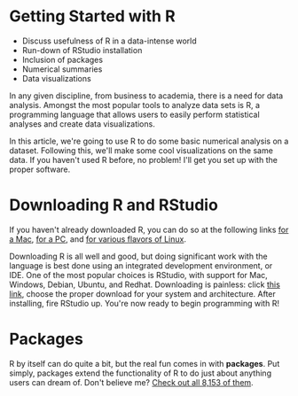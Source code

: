 # Getting Started with R

* Discuss usefulness of R in a data-intense world
* Run-down of RStudio installation
* Inclusion of packages
* Numerical summaries 
* Data visualizations

In any given discipline, from business to academia, there is a need for data analysis. Amongst the most popular tools to analyze data sets is R, a programming language that allows users to easily perform statistical analyses and create data visualizations.

In this article, we're going to use R to do some basic numerical analysis on a dataset. Following this, we'll make some cool visualizations on the same data. If you haven't used R before, no problem! I'll get you set up with the proper software.

# Downloading R and RStudio

If you haven't already downloaded R, you can do so at the following links [for a Mac](https://cran.rstudio.com/bin/macosx/R-3.2.4.pkg), [for a PC](https://cran.rstudio.com/bin/windows/base/R-3.2.4revised-win.exe), and [for various flavors of Linux](https://cran.rstudio.com/bin/linux/).

Downloading R is all well and good, but doing significant work with the language is best done using an integrated development environment, or IDE. One of the most popular choices is RStudio, with support for Mac, Windows, Debian, Ubuntu, and Redhat. Downloading is painless: click [this link](https://www.rstudio.com/products/rstudio/download/), choose the proper download for your system and architecture. After installing, fire RStudio up. You're now ready to begin programming with R!

# Packages

R by itself can do quite a bit, but the real fun comes in with **packages**. Put simply, packages extend the functionality of R to do just about anything users can dream of. Don't believe me? [Check out all 8,153 of them](https://cran.r-project.org/web/packages/available_packages_by_name.html). 

